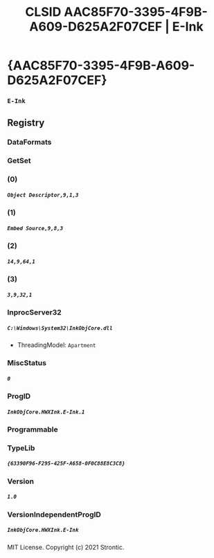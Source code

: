 ﻿---
title: "CLSID AAC85F70-3395-4F9B-A609-D625A2F07CEF | E-Ink"
excerpt: What is COM-Object CLSID AAC85F70-3395-4F9B-A609-D625A2F07CEF?
---

# {AAC85F70-3395-4F9B-A609-D625A2F07CEF}

### `E-Ink`

## Registry


### DataFormats


### GetSet


### (0)

##### `Object Descriptor,9,1,3`

### (1)

##### `Embed Source,9,8,3`

### (2)

##### `14,9,64,1`

### (3)

##### `3,9,32,1`

### InprocServer32

##### `C:\Windows\System32\InkObjCore.dll`
* ThreadingModel: `Apartment`

### MiscStatus

##### `0`

### ProgID

##### `InkObjCore.HWXInk.E-Ink.1`

### Programmable


### TypeLib

##### `{63390F96-F295-425F-A658-0F0C88E8C3C8}`

### Version

##### `1.0`

### VersionIndependentProgID

##### `InkObjCore.HWXInk.E-Ink`

MIT License. Copyright (c) 2021 Strontic.


